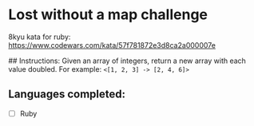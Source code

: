# Lost without a map challenge

8kyu kata for ruby:
https://www.codewars.com/kata/57f781872e3d8ca2a000007e

## Instructions:
Given an array of integers, return a new array with each value doubled.
For example:
`<[1, 2, 3] -> [2, 4, 6]>`

## Languages completed:

* [ ] Ruby 
